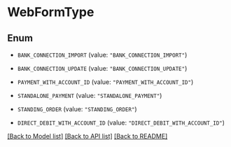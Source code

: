 # WebFormType

## Enum


* `BANK_CONNECTION_IMPORT` (value: `"BANK_CONNECTION_IMPORT"`)

* `BANK_CONNECTION_UPDATE` (value: `"BANK_CONNECTION_UPDATE"`)

* `PAYMENT_WITH_ACCOUNT_ID` (value: `"PAYMENT_WITH_ACCOUNT_ID"`)

* `STANDALONE_PAYMENT` (value: `"STANDALONE_PAYMENT"`)

* `STANDING_ORDER` (value: `"STANDING_ORDER"`)

* `DIRECT_DEBIT_WITH_ACCOUNT_ID` (value: `"DIRECT_DEBIT_WITH_ACCOUNT_ID"`)


[[Back to Model list]](../README.md#documentation-for-models) [[Back to API list]](../README.md#documentation-for-api-endpoints) [[Back to README]](../README.md)


